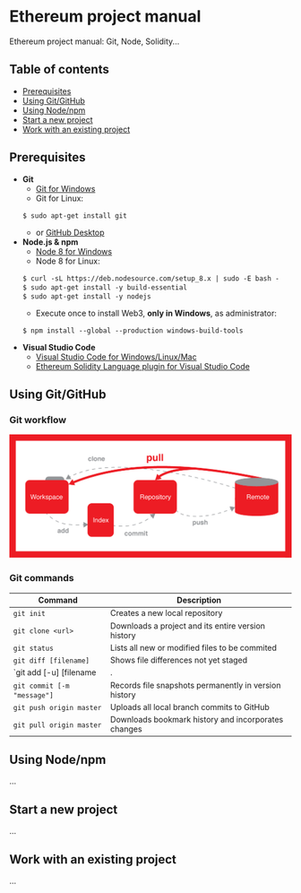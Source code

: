 # Ethereum project manual
Ethereum project manual: Git, Node, Solidity...

## Table of contents
* [Prerequisites](#prerequisites)
* [Using Git/GitHub](#using-gitgithub)
* [Using Node/npm](#using-nodenpm)
* [Start a new project](#start-a-new-project)
* [Work with an existing project](#work-with-an-existing-project)
  
## Prerequisites
* __Git__
  * [Git for Windows](https://git-scm.com/download/win)
  * Git for Linux:
  ```
  $ sudo apt-get install git
  ```
  * or [GitHub Desktop](https://desktop.github.com/)
* __Node.js & npm__
  * [Node 8 for Windows](https://nodejs.org/dist/v8.9.1/node-v8.9.1-x64.msi)
  * Node 8 for Linux:
  ```
  $ curl -sL https://deb.nodesource.com/setup_8.x | sudo -E bash -
  $ sudo apt-get install -y build-essential
  $ sudo apt-get install -y nodejs
  ```
  * Execute once to install Web3, __only in Windows__, as administrator:
  ```
  $ npm install --global --production windows-build-tools 
  ```
* __Visual Studio Code__
  * [Visual Studio Code for Windows/Linux/Mac](https://code.visualstudio.com/Download)
  * [Ethereum Solidity Language plugin for Visual Studio Code](https://marketplace.visualstudio.com/items?itemName=JuanBlanco.solidity)

## Using Git/GitHub

### Git workflow
![Git workflow](git.png "Git workflow")

### Git commands
| Command                             | Description                                           |
| ------------------------------------|-------------------------------------------------------|
| `git init`                          | Creates a new local repository                        |
| `git clone <url>`                   | Downloads a project and its entire version history    |
| `git status`                        | Lists all new or modified files to be commited        |
| `git diff [filename]`               | Shows file differences not yet staged                 |
| `git add [-u] [filename|.|pattern]` | Snapshots the file in preparation for versioning      |
| `git commit [-m "message"]`         | Records file snapshots permanently in version history |
| `git push origin master`            | Uploads all local branch commits to GitHub            |
| `git pull origin master`            | Downloads bookmark history and incorporates changes   |

## Using Node/npm
...

## Start a new project
...

## Work with an existing project
...
